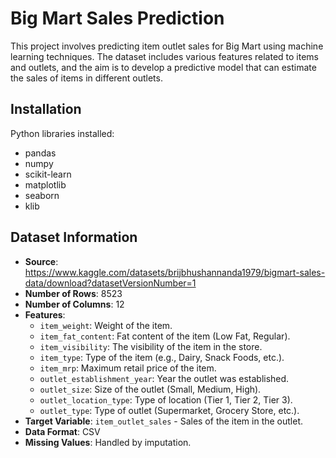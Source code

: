 # Big Mart Sales Prediction

This project involves predicting item outlet sales for Big Mart using machine learning techniques. The dataset includes various features related to items and outlets, and the aim is to develop a predictive model that can estimate the sales of items in different outlets.

## Installation

Python libraries installed:

- pandas
- numpy
- scikit-learn
- matplotlib
- seaborn
- klib
  
## Dataset Information

- **Source**: https://www.kaggle.com/datasets/brijbhushannanda1979/bigmart-sales-data/download?datasetVersionNumber=1
- **Number of Rows**: 8523
- **Number of Columns**: 12
- **Features**: 
  - `item_weight`: Weight of the item.
  - `item_fat_content`: Fat content of the item (Low Fat, Regular).
  - `item_visibility`: The visibility of the item in the store.
  - `item_type`: Type of the item (e.g., Dairy, Snack Foods, etc.).
  - `item_mrp`: Maximum retail price of the item.
  - `outlet_establishment_year`: Year the outlet was established.
  - `outlet_size`: Size of the outlet (Small, Medium, High).
  - `outlet_location_type`: Type of location (Tier 1, Tier 2, Tier 3).
  - `outlet_type`: Type of outlet (Supermarket, Grocery Store, etc.).
- **Target Variable**: `item_outlet_sales` - Sales of the item in the outlet.
- **Data Format**: CSV
- **Missing Values**: Handled by imputation.
